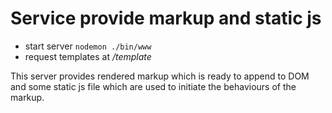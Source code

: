 # Service provide markup and static js

* start server `nodemon ./bin/www`
* request templates at */template*

This server provides rendered markup which is ready to append to DOM and some static js file which are used to 
initiate the behaviours of the markup.
